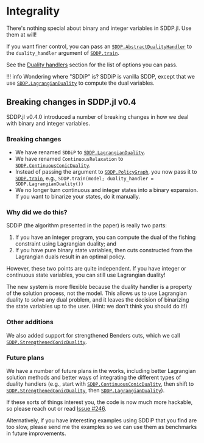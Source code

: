 # Integrality

There's nothing special about binary and integer variables in SDDP.jl. Use them
at will!

If you want finer control, you can pass an [`SDDP.AbstractDualityHandler`](@ref)
to the `duality_handler` argument of [`SDDP.train`](@ref).

See the [Duality handlers](@ref) section for the list of options you can pass.

!!! info
    Wondering where "SDDiP" is? SDDiP is vanilla SDDP, except that we use
    [`SDDP.LagrangianDuality`](@ref) to compute the dual variables.

## Breaking changes in SDDP.jl v0.4

SDDP.jl v0.4.0 introduced a number of breaking changes in how we deal with
binary and integer variables.

### Breaking changes

 * We have renamed `SDDiP` to [`SDDP.LagrangianDuality`](@ref).
 * We have renamed `ContinuousRelaxation` to [`SDDP.ContinuousConicDuality`](@ref).
 * Instead of passing the argument to [`SDDP.PolicyGraph`](@ref), you now pass
   it to [`SDDP.train`](@ref), e.g.,
   `SDDP.train(model; duality_handler = SDDP.LagrangianDuality())`
 * We no longer turn continuous and integer states into a binary expansion. If
   you want to binarize your states, do it manually.

### Why did we do this?

SDDiP (the algorithm presented in the paper) is really two parts:

 1. If you have an integer program, you can compute the dual of the fishing
    constraint using Lagrangian duality; and
 2. If you have pure binary state variables, then cuts constructed from the
    Lagrangian duals result in an optimal policy.

However, these two points are quite independent. If you have integer or
continuous state variables, you can still use Lagrangian duality!

The new system is more flexible because the duality handler is a property of the
solution process, not the model. This allows us to use Lagrangian duality to
solve any dual problem, and it leaves the decision of binarizing the state
variables up to the user. (Hint: we don't think you should do it!)

### Other additions

We also added support for strengthened Benders cuts, which we call
[`SDDP.StrengthenedConicDuality`](@ref).

### Future plans

We have a number of future plans in the works, including better Lagrangian
solution methods and better ways of integrating the different types of duality
handlers (e.g., start with [`SDDP.ContinuousConicDuality`](@ref), then shift to
[`SDDP.StrengthenedConicDuality`](@ref), then [`SDDP.LagrangianDuality`](@ref)).

If these sorts of things interest you, the code is now much more hackable, so
please reach out or read [Issue #246](https://github.com/odow/SDDP.jl/issues/246).

Alternatively, if you have interesting examples using SDDiP that you find are
too slow, please send me the examples so we can use them as benchmarks in future
improvements.
